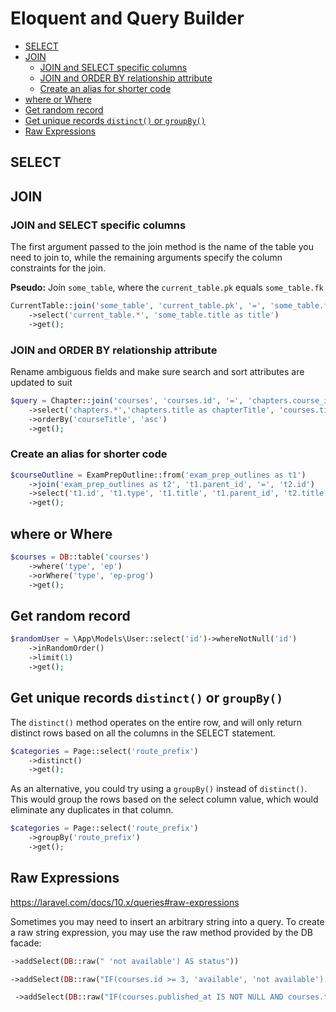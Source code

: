 # Eloquent and Query Builder
<!-- TOC -->

- [SELECT](#select)
- [JOIN](#join)
    - [JOIN and SELECT specific columns](#join-and-select-specific-columns)
    - [JOIN and ORDER BY relationship attribute](#join-and-order-by-relationship-attribute)
    - [Create an alias for shorter code](#create-an-alias-for-shorter-code)
- [where or Where](#where-or-where)
- [Get random record](#get-random-record)
- [Get unique records `distinct()` or `groupBy()`](#get-unique-records-distinct-or-groupby)
- [Raw Expressions](#raw-expressions)

<!-- /TOC -->

<a id="markdown-select" name="select"></a>

## SELECT


<a id="markdown-join" name="join"></a>

## JOIN

<a id="markdown-join-and-select-specific-columns" name="join-and-select-specific-columns"></a>

### JOIN and SELECT specific columns

The first argument passed to the join method is the name of the table you need to join to, while
the remaining arguments specify the column constraints for the join.

**Pseudo:** Join `some_table`, where the `current_table.pk` equals `some_table.fk`

```php
CurrentTable::join('some_table', 'current_table.pk', '=', 'some_table.fk')
    ->select('current_table.*', 'some_table.title as title')
    ->get();
```


<a id="markdown-join-and-order-by-relationship-attribute" name="join-and-order-by-relationship-attribute"></a>

### JOIN and ORDER BY relationship attribute

Rename ambiguous fields and make sure search and sort attributes are updated to suit

```php
$query = Chapter::join('courses', 'courses.id', '=', 'chapters.course_id')
    ->select('chapters.*','chapters.title as chapterTitle', 'courses.title as courseTitle')
    ->orderBy('courseTitle', 'asc')
    ->get();
```

<a id="markdown-create-an-alias-for-shorter-code" name="create-an-alias-for-shorter-code"></a>

### Create an alias for shorter code

```php
$courseOutline = ExamPrepOutline::from('exam_prep_outlines as t1')
    ->join('exam_prep_outlines as t2', 't1.parent_id', '=', 't2.id')
    ->select('t1.id', 't1.type', 't1.title', 't1.parent_id', 't2.title AS parent_title')
    ->get();
```

<a id="markdown-where-or-where" name="where-or-where"></a>

## where or Where

```php
$courses = DB::table('courses')
    ->where('type', 'ep')
    ->orWhere('type', 'ep-prog')
    ->get();
```



<a id="markdown-get-random-record" name="get-random-record"></a>

## Get random record

```php
$randomUser = \App\Models\User::select('id')->whereNotNull('id')
    ->inRandomOrder()
    ->limit(1)
    ->get();
```


<a id="markdown-get-unique-records-distinct-or-groupby" name="get-unique-records-distinct-or-groupby"></a>

## Get unique records `distinct()` or `groupBy()`

The `distinct()` method operates on the entire row, and will only return distinct rows based on
all the columns in the SELECT statement.

```php
$categories = Page::select('route_prefix')
    ->distinct()
    ->get();
```

As an alternative, you could try using a `groupBy()` instead of `distinct()`.  This would group
the rows based on the select column value, which would eliminate any duplicates in that column.

```php
$categories = Page::select('route_prefix')
    ->groupBy('route_prefix')
    ->get();
```


<a id="markdown-raw-expressions" name="raw-expressions"></a>

## Raw Expressions

https://laravel.com/docs/10.x/queries#raw-expressions

Sometimes you may need to insert an arbitrary string into a query. To create a raw string
expression, you may use the raw method provided by the DB facade:

```php
->addSelect(DB::raw(" 'not available') AS status"))
```

```php
->addSelect(DB::raw("IF(courses.id >= 3, 'available', 'not available') AS status"))
```

```php
 ->addSelect(DB::raw("IF(courses.published_at IS NOT NULL AND courses.tested_at IS NOT NULL, 'available', 'not available') AS status"))
```
